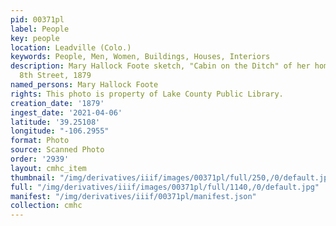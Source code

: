 ```yaml
---
pid: 00371pl
label: People
key: people
location: Leadville (Colo.)
keywords: People, Men, Women, Buildings, Houses, Interiors
description: Mary Hallock Foote sketch, "Cabin on the Ditch" of her home at 216 W.
  8th Street, 1879
named_persons: Mary Hallock Foote
rights: This photo is property of Lake County Public Library.
creation_date: '1879'
ingest_date: '2021-04-06'
latitude: '39.25108'
longitude: "-106.2955"
format: Photo
source: Scanned Photo
order: '2939'
layout: cmhc_item
thumbnail: "/img/derivatives/iiif/images/00371pl/full/250,/0/default.jpg"
full: "/img/derivatives/iiif/images/00371pl/full/1140,/0/default.jpg"
manifest: "/img/derivatives/iiif/00371pl/manifest.json"
collection: cmhc
---
```

